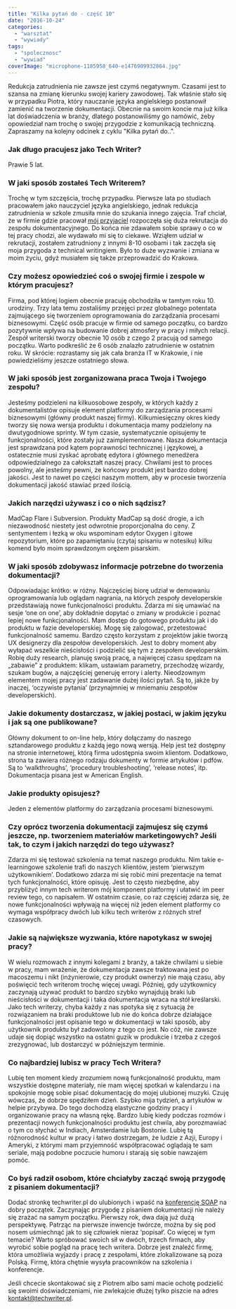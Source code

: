 ```yaml
---
title: "Kilka pytań do - część 10"
date: "2016-10-24"
categories:
  - "warsztat"
  - "wywiady"
tags:
  - "spolecznosc"
  - "wywiad"
coverImage: "microphone-1185958_640-e1476909932864.jpg"
---
```


Redukcja zatrudnienia nie zawsze jest czymś negatywnym. Czasami jest to szansa na zmianę kierunku swojej kariery zawodowej. Tak właśnie stało się w przypadku Piotra, który nauczanie języka angielskiego postanowił zamienić na tworzenie dokumentacji. Obecnie na swoim koncie ma już kilka lat doświadczenia w branży, dlatego postanowiliśmy go namówić, żeby opowiedział nam trochę o swojej przygodzie z komunikacją techniczną. Zapraszamy na kolejny odcinek z cyklu "Kilka pytań do..".

### Jak długo pracujesz jako Tech Writer?

Prawie 5 lat.

### W jaki sposób zostałeś Tech Writerem?

Trochę w tym szczęścia, trochę przypadku. Pierwsze lata po studiach pracowałem jako nauczyciel języka angielskiego, jednak redukcja zatrudnienia w szkole zmusiła mnie do szukania innego zajęcia. Traf chciał, że w firmie gdzie pracował [mój przyjaciel](http://techwriter.pl/kilka-pytan-do-czesc-8/) rozpoczęła się duża rekrutacja do zespołu dokumentacyjnego. Do końca nie zdawałem sobie sprawy o co w tej pracy chodzi, ale wydawało mi się to ciekawe. Wziąłem udział w rekrutacji, zostałem zatrudniony z innymi 8-10 osobami i tak zaczęła się moja przygoda z technical writingiem. Było to duże wyzwanie i zmiana w moim życiu, gdyż musiałem się także przeprowadzić do Krakowa.

### Czy możesz opowiedzieć coś o swojej firmie i zespole w którym pracujesz?

Firma, pod której logiem obecnie pracuję obchodziła w tamtym roku 10. urodziny. Trzy lata temu zostaliśmy przejęci przez globalnego potentata zajmującego się tworzeniem oprogramowania do zarządzania procesami biznesowymi. Część osób pracuje w firmie od samego początku, co bardzo pozytywnie wpływa na budowanie dobrej atmosfery w pracy i miłych relacji. Zespół writerski tworzy obecnie 10 osób z czego 2 pracują od samego początku. Warto podkreślić że 6 osób znalazło zatrudnienie w ostatnim roku. W skrócie: rozrastamy się jak cała branża IT w Krakowie, i nie powiedzieliśmy jeszcze ostatniego słowa.

### W jaki sposób jest zorganizowana praca Twoja i Twojego zespołu?

Jesteśmy podzieleni na kilkuosobowe zespoły, w których każdy z dokumentalistów opisuje element platformy do zarządzania procesami biznesowymi (główny produkt naszej firmy). Kilkumiesięczny okres kiedy tworzy się nowa wersja produktu i dokumentacja mamy podzielony na dwutygodniowe sprinty. W tym czasie, systematycznie opisujemy te funkcjonalności, które zostały już zaimplementowane. Nasza dokumentacja jest sprawdzana pod kątem poprawności technicznej i językowej, a ostatecznie musi zyskać aprobatę edytora i głównego menedżera odpowiedzialnego za całokształt naszej pracy. Chwilami jest to proces powolny, ale jesteśmy pewni, że końcowy produkt jest bardzo dobrej jakości. Jest to nawet po części naszym mottem, aby w procesie tworzenia dokumentacji jakość stawiać przed ilością.

### Jakich narzędzi używasz i co o nich sądzisz?

MadCap Flare i Subversion. Produkty MadCap są dość drogie, a ich niezawodność niestety jest odwrotnie proporcjonalna do ceny. Z sentymentem i łezką w oku wspominam edytor Oxygen i gitowe repozytorium, które po zapamiętaniu (czytaj spisaniu w notesiku) kilku komend było moim sprawdzonym orężem pisarskim.

### W jaki sposób zdobywasz informacje potrzebne do tworzenia dokumentacji?

Odpowiadając krótko: w różny. Najczęściej biorę udział w demowaniu oprogramowania lub oglądam nagrania, na których zespoły developerskie przedstawiają nowe funkcjonalności produktu. Zdarza mi się umawiać na sesje ‘one on one’, aby dokładnie dopytać o zmiany w produkcie i poznać lepiej nowe funkcjonalności. Mam dostęp do gotowego produktu jak i do produktu w fazie developerskiej. Mogę się zalogować, przetestować funkcjonalność samemu. Bardzo często korzystam z projektów jakie tworzą UX designerzy dla zespołów developerskich. Jest to dobry moment aby wyłapać wszelkie nieścisłości i podzielić się tym z zespołem developerskim. Robię duży research, planuję swoją pracę, a najwięcej czasu spędzam na „zabawie” z produktem: klikam, ustawiam parametry, przechodzę wizardy, szukam bugów, a najczęściej generuję errory i alerty. Nieodzownym elementem mojej pracy jest zadawanie dużej ilości pytań. Są to, jakże by inaczej, ‘oczywiste pytania’ (przynajmniej w mniemaniu zespołów developerskich).

### Jakie dokumenty dostarczasz, w jakiej postaci, w jakim języku i jak są one publikowane?

Główny dokument to on-line help, który dołączamy do naszego sztandarowego produktu z każdą jego nową wersją. Help jest też dostępny na stronie internetowej, którą firma udostępnia swoim klientom. Dodatkowo, strona ta zawiera różnego rodzaju dokumenty w formie artykułów i pdfów. Są to ‘walkthroughs’, ‘procedury troubleshooting’, ‘release notes’, itp. Dokumentacja pisana jest w American English.

### Jakie produkty opisujesz?

Jeden z elementów platformy do zarządzania procesami biznesowymi.

### Czy oprócz tworzenia dokumentacji zajmujesz się czymś jeszcze, np. tworzeniem materiałów marketingowych? Jeśli tak, to czym i jakich narzędzi do tego używasz?

Zdarza mi się testować szkolenia na temat naszego produktu. Nim takie e-learningowe szkolenie trafi do naszych klientów, jestem ‘pierwszym użytkownikiem’. Dodatkowo zdarza mi się robić mini prezentacje na temat tych funkcjonalności, które opisuję. Jest to często niezbędne, aby przybliżyć innym tech writerom mój komponent platformy i ułatwić im peer review tego, co napisałem. W ostatnim czasie, co raz częściej zdarza się, że nowe funkcjonalności wpływają na więcej niż jeden element platformy co wymaga współpracy dwóch lub kilku tech writerów z różnych stref czasowych.

### Jakie są największe wyzwania, które napotykasz w swojej pracy?

W wielu rozmowach z innymi kolegami z branży, a także chwilami u siebie w pracy, mam wrażenie, że dokumentacja zawsze traktowana jest po macoszemu i nikt (inżynierowie, czy produkt ownerzy) nie mają czasu, aby poświęcić tech writerom trochę więcej uwagi. Później, gdy użytkownicy zaczynają używać produkt to bardzo szybko wynajdują braki lub nieścisłości w dokumentacji i taka dokumentacja wraca na stół kreślarski. Jako tech writerzy, chyba każdy z nas spotyka się z sytuacją że rozwiązaniem na braki produktowe lub nie do końca dobrze działające funkcjonalności jest opisanie tego w dokumentacji w taki sposób, aby użytkownik produktu był zadowolony z tego co jest. No cóż, nie zawsze udaje się dopiąć wszystko na ostatni guzik w produkcie i trzeba z czegoś zrezygnować, lub dostarczyć w późniejszym terminie.

### Co najbardziej lubisz w pracy Tech Writera?

Lubię ten moment kiedy zrozumiem nową funkcjonalność produktu, mam wszystkie dostępne materiały, nie mam więcej spotkań w kalendarzu i na spokojnie mogę sobie pisać dokumentację do mojej ulubionej muzyki. Czuję wówczas, że dobrze spędziłem dzień. Szybko mija tydzień, a artykułów w helpie przybywa. Do tego dochodzą elastyczne godziny pracy i organizowanie pracy na własną rękę. Bardzo lubię kiedy podczas rozmów i prezentacji nowych funkcjonalności produktu jest chwila, aby porozmawiać o tym co słychać w Indiach, Amsterdamie lub Bostonie. Lubię tą różnorodność kultur w pracy i łatwo dostrzegam, że ludzie z Azji, Europy i Ameryki, z którymi mam przyjemność współpracować oglądają te sam seriale, mają podobne poczucie humoru i starają się sobie nawzajem pomóc.

### Co byś radził osobom, które chciałyby zacząć swoją przygodę z pisaniem dokumentacji?

Dodać stronkę techwriter.pl do ulubionych i wpaść na [konferencję SOAP](http://soapconf.com/) na dobry początek. Zaczynając przygodę z pisaniem dokumentacji nie należy się zrażać na samym początku. Pierwszy rok, dwa dają już dużą perspektywę. Patrząc na pierwsze inwencje twórcze, można by się pod nosem uśmiechnąć jak to się człowiek nieraz ‘popisał’. Co więcej w tym temacie? Warto spróbować swoich sił w dwóch, trzech firmach, aby wyrobić sobie pogląd na pracę tech writera. Dobrze jest znaleźć firmę, która umożliwia wyjazdy i pracę z zespołami, które zlokalizowane są poza Polską. Firmę, która chętnie wysyła pracowników na szkolenia i konferencje.

Jeśli chcecie skontakować się z Piotrem albo sami macie ochotę podzielić się swoimi doświadczeniami, nie zwlekajcie dłużej tylko piszcie na adres [kontakt@techwriter.pl](mailto:kontakt@techwriter.pl).
